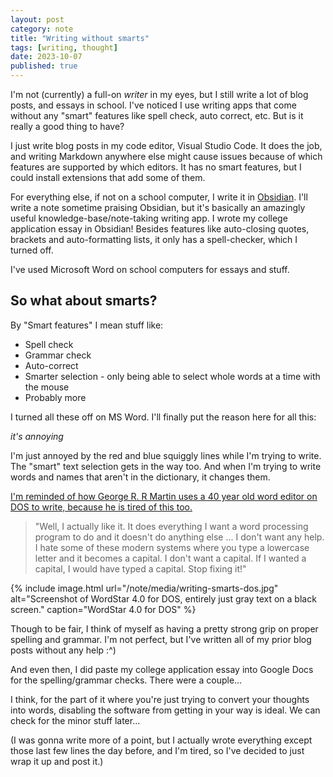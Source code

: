 ```yaml
---
layout: post
category: note
title: "Writing without smarts"
tags: [writing, thought]
date: 2023-10-07
published: true
---
```

I'm not (currently) a full-on *writer* in my eyes, but I still write a lot of blog posts, and essays in school. I've noticed I use writing apps that come without any "smart" features like spell check, auto correct, etc. But is it really a good thing to have?<!--more-->

I just write blog posts in my code editor, Visual Studio Code. It does the job, and writing Markdown anywhere else might cause issues because of which features are supported by which editors. It has no smart features, but I could install extensions that add some of them.

For everything else, if not on a school computer, I write it in [Obsidian](https://obsidian.md/). I'll write a note sometime praising Obsidian, but it's basically an amazingly useful knowledge-base/note-taking writing app. I wrote my college application essay in Obsidian! Besides features like auto-closing quotes, brackets and auto-formatting lists, it only has a spell-checker, which I turned off.

I've used Microsoft Word on school computers for essays and stuff.

## So what about smarts?

By "Smart features" I mean stuff like:

- Spell check
- Grammar check
- Auto-correct
- Smarter selection - only being able to select whole words at a time with the mouse
- Probably more

I turned all these off on MS Word. I'll finally put the reason here for all this:

*it's annoying*

I'm just annoyed by the red and blue squiggly lines while I'm trying to write. The "smart" text selection gets in the way too. And when I'm trying to write words and names that aren't in the dictionary, it changes them.

[I'm reminded of how George R. R Martin uses a 40 year old word editor on DOS to write, because he is tired of this too.](https://www.upi.com/Entertainment_News/2014/05/14/George-RR-Martin-explains-why-he-uses-DOS-to-write-Game-of-Thrones/5501400076707/)

> "Well, I actually like it. It does everything I want a word processing program to do and it doesn't do anything else ... I don't want any help. I hate some of these modern systems where you type a lowercase letter and it becomes a capital. I don't want a capital. If I wanted a capital, I would have typed a capital. Stop fixing it!"

{% include image.html url="/note/media/writing-smarts-dos.jpg" alt="Screenshot of WordStar 4.0 for DOS, entirely just gray text on a black screen." caption="WordStar 4.0 for DOS" %}

Though to be fair, I think of myself as having a pretty strong grip on proper spelling and grammar. I'm not perfect, but I've written all of my prior blog posts without any help :^)

And even then, I did paste my college application essay into Google Docs for the spelling/grammar checks. There were a couple...

I think, for the part of it where you're just trying to convert your thoughts into words, disabling the software from getting in your way is ideal. We can check for the minor stuff later...

(I was gonna write more of a point, but I actually wrote everything except those last few lines the day before, and I'm tired, so I've decided to just wrap it up and post it.)
